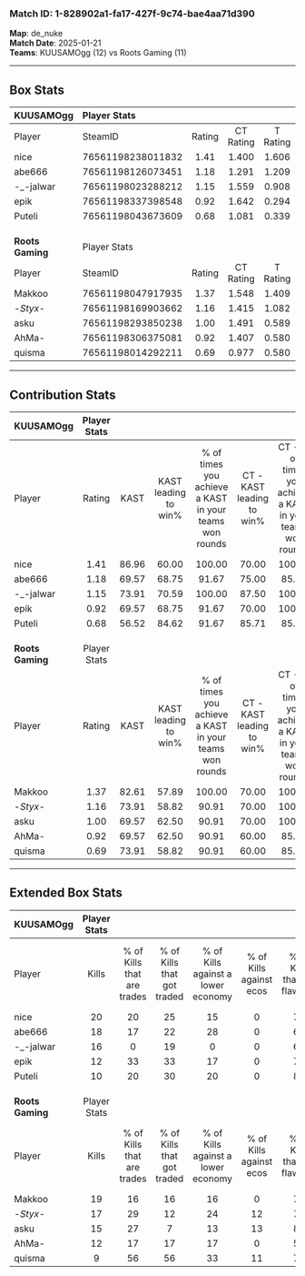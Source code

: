 ### Match ID: 1-828902a1-fa17-427f-9c74-bae4aa71d390  
**Map**: de_nuke  
**Match Date**: 2025-01-21  
**Teams**: KUUSAMOgg (12) vs Roots Gaming (11)  

---  

## Box Stats  

| **KUUSAMOgg**    | Player Stats      |        |           |          |       |      |       |         |        |      |     |
| :- | :- | :-: | :-: | :-: | :-: | :-: | :-: | :-: | :-: | :-: | :-: |
| Player           | SteamID           | Rating | CT Rating | T Rating | KAST  | ADR  | Kills | Assists | Deaths | K/D  | HS% |
| nice             | 76561198238011832 |  1.41  |   1.400   |  1.606   | 86.96 | 78.0 |  20   |    4    |   13   | 1.54 | 35  |
| abe666           | 76561198126073451 |  1.18  |   1.291   |  1.209   | 69.57 | 81.7 |  18   |    4    |   15   | 1.20 | 38  |
| -_-jalwar        | 76561198023288212 |  1.15  |   1.559   |  0.908   | 73.91 | 71.0 |  16   |    5    |   13   | 1.23 | 56  |
| epik             | 76561198337398548 |  0.92  |   1.642   |  0.294   | 69.57 | 59.2 |  12   |    7    |   14   | 0.86 | 33  |
| Puteli           | 76561198043673609 |  0.68  |   1.081   |  0.339   | 56.52 | 62.0 |  10   |    7    |   17   | 0.59 | 50  |
|                  |                   |        |           |          |       |      |       |         |        |      |     |
|                  |                   |        |           |          |       |      |       |         |        |      |     |
|                  |                   |        |           |          |       |      |       |         |        |      |     |
| **Roots Gaming** | Player Stats      |        |           |          |       |      |       |         |        |      |     |
| Player           | SteamID           | Rating | CT Rating | T Rating | KAST  | ADR  | Kills | Assists | Deaths | K/D  | HS% |
| Makkoo           | 76561198047917935 |  1.37  |   1.548   |  1.409   | 82.61 | 90.7 |  19   |    5    |   14   | 1.36 | 57  |
| -_Styx_-         | 76561198169903662 |  1.16  |   1.415   |  1.082   | 73.91 | 80.4 |  17   |    3    |   15   | 1.13 | 52  |
| asku             | 76561198293850238 |  1.00  |   1.491   |  0.589   | 69.57 | 65.0 |  15   |    2    |   15   | 1.00 | 33  |
| AhMa-            | 76561198306375081 |  0.92  |   1.407   |  0.580   | 69.57 | 67.7 |  12   |    6    |   15   | 0.80 | 50  |
| quisma           | 76561198014292211 |  0.69  |   0.977   |  0.580   | 73.91 | 43.5 |   9   |    2    |   17   | 0.53 | 66  |
---  

## Contribution Stats  

| **KUUSAMOgg**    | Player Stats |       |                      |                                                        |                           |                                                             |                          |                                                            |
| :- | :-: | :-: | :-: | :-: | :-: | :-: | :-: | :-: |
| Player           |    Rating    | KAST  | KAST leading to win% | % of times you achieve a KAST in your teams won rounds | CT - KAST leading to win% | CT - % of times you achieve a KAST in your teams won rounds | T - KAST leading to win% | T - % of times you achieve a KAST in your teams won rounds |
| nice             |     1.41     | 86.96 |        60.00         |                         100.00                         |           70.00           |                           100.00                            |          50.00           |                           100.00                           |
| abe666           |     1.18     | 69.57 |        68.75         |                         91.67                          |           75.00           |                            85.71                            |          62.50           |                           100.00                           |
| -_-jalwar        |     1.15     | 73.91 |        70.59         |                         100.00                         |           87.50           |                           100.00                            |          55.56           |                           100.00                           |
| epik             |     0.92     | 69.57 |        68.75         |                         91.67                          |           70.00           |                           100.00                            |          66.67           |                           80.00                            |
| Puteli           |     0.68     | 56.52 |        84.62         |                         91.67                          |           85.71           |                            85.71                            |          83.33           |                           100.00                           |
|                  |              |       |                      |                                                        |                           |                                                             |                          |                                                            |
|                  |              |       |                      |                                                        |                           |                                                             |                          |                                                            |
|                  |              |       |                      |                                                        |                           |                                                             |                          |                                                            |
| **Roots Gaming** | Player Stats |       |                      |                                                        |                           |                                                             |                          |                                                            |
| Player           |    Rating    | KAST  | KAST leading to win% | % of times you achieve a KAST in your teams won rounds | CT - KAST leading to win% | CT - % of times you achieve a KAST in your teams won rounds | T - KAST leading to win% | T - % of times you achieve a KAST in your teams won rounds |
| Makkoo           |     1.37     | 82.61 |        57.89         |                         100.00                         |           70.00           |                           100.00                            |          44.44           |                           100.00                           |
| -_Styx_-         |     1.16     | 73.91 |        58.82         |                         90.91                          |           70.00           |                           100.00                            |          42.86           |                           75.00                            |
| asku             |     1.00     | 69.57 |        62.50         |                         90.91                          |           70.00           |                           100.00                            |          50.00           |                           75.00                            |
| AhMa-            |     0.92     | 69.57 |        62.50         |                         90.91                          |           60.00           |                            85.71                            |          66.67           |                           100.00                           |
| quisma           |     0.69     | 73.91 |        58.82         |                         90.91                          |           60.00           |                            85.71                            |          57.14           |                           100.00                           |
---  

## Extended Box Stats  

| **KUUSAMOgg**    | Player Stats |                            |                            |                                    |                         |                              |                                 |        |                             |                                     |                          |                               |                            |
| :- | :-: | :-: | :-: | :-: | :-: | :-: | :-: | :-: | :-: | :-: | :-: | :-: | :-: |
| Player           |    Kills     | % of Kills that are trades | % of Kills that got traded | % of Kills against a lower economy | % of Kills against ecos | % of Kills that are flawless | % of Kills that are close duels | Deaths | % of Deaths that get traded | % of Deaths against a lower economy | % of Deaths against ecos | % of Deaths that are flawless | % of Deaths that are close |
| nice             |      20      |             20             |             25             |                 15                 |            0            |              75              |                0                |   13   |             31              |                 15                  |            0             |              62               |             8              |
| abe666           |      18      |             17             |             22             |                 28                 |            0            |              67              |               11                |   15   |             20              |                 13                  |            0             |              73               |             7              |
| -_-jalwar        |      16      |             0              |             19             |                 0                  |            0            |              63              |                6                |   13   |             23              |                  8                  |            0             |              62               |             8              |
| epik             |      12      |             33             |             33             |                 17                 |            0            |              75              |                0                |   14   |             14              |                 21                  |            0             |              86               |             7              |
| Puteli           |      10      |             20             |             30             |                 20                 |            0            |              80              |               10                |   17   |              6              |                 18                  |            0             |              82               |             6              |
|                  |              |                            |                            |                                    |                         |                              |                                 |        |                             |                                     |                          |                               |                            |
|                  |              |                            |                            |                                    |                         |                              |                                 |        |                             |                                     |                          |                               |                            |
|                  |              |                            |                            |                                    |                         |                              |                                 |        |                             |                                     |                          |                               |                            |
| **Roots Gaming** | Player Stats |                            |                            |                                    |                         |                              |                                 |        |                             |                                     |                          |                               |                            |
| Player           |    Kills     | % of Kills that are trades | % of Kills that got traded | % of Kills against a lower economy | % of Kills against ecos | % of Kills that are flawless | % of Kills that are close duels | Deaths | % of Deaths that get traded | % of Deaths against a lower economy | % of Deaths against ecos | % of Deaths that are flawless | % of Deaths that are close |
| Makkoo           |      19      |             16             |             16             |                 16                 |            0            |              74              |                0                |   14   |             36              |                 21                  |            7             |              86               |             14             |
| -_Styx_-         |      17      |             29             |             12             |                 24                 |           12            |              71              |               12                |   15   |             27              |                 13                  |            0             |              67               |             0              |
| asku             |      15      |             27             |             7              |                 13                 |           13            |              80              |                0                |   15   |             13              |                 20                  |            0             |              87               |             7              |
| AhMa-            |      12      |             17             |             17             |                 17                 |            0            |              50              |                8                |   15   |             27              |                 20                  |            7             |              40               |             0              |
| quisma           |      9       |             56             |             56             |                 33                 |           11            |              78              |               22                |   17   |             24              |                 18                  |            0             |              76               |             6              |
